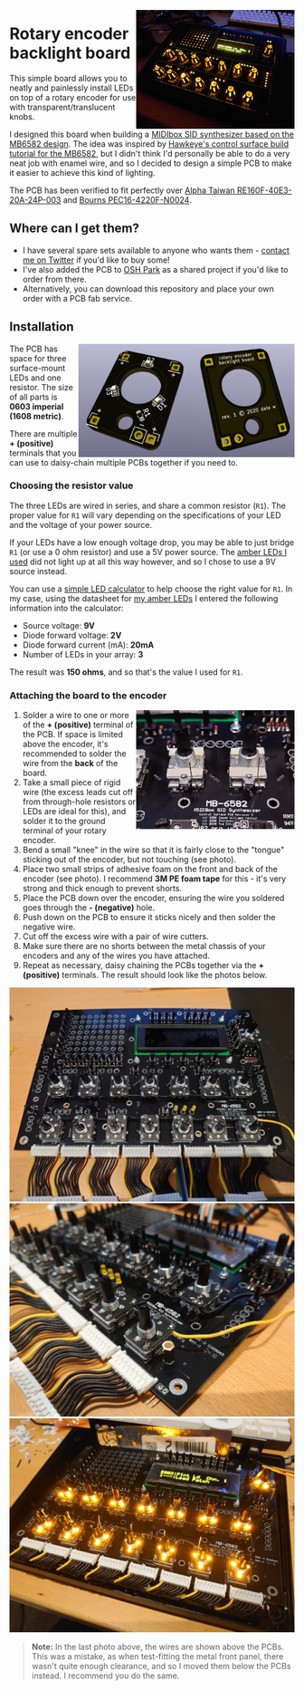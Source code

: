 [<img width="280rem" align="right" src="docs/mb6582_complete.jpg">](docs/mb6582_complete.jpg)

# Rotary encoder backlight board

This simple board allows you to neatly and painlessly install LEDs on top of a rotary encoder for use with transparent/translucent knobs.

I designed this board when building a [MIDIbox SID synthesizer based on the MB6582 design][midibox-sid]. The idea was inspired by [Hawkeye's control surface build tutorial for the MB6582][knob-backlight-tutorial], but I didn't think I'd personally be able to do a very neat job with enamel wire, and so I decided to design a simple PCB to make it easier to achieve this kind of lighting.

The PCB has been verified to fit perfectly over [Alpha Taiwan RE160F-40E3-20A-24P-003][alpha-encoder] and [Bourns PEC16-4220F-N0024][bourns-encoder].

## Where can I get them?

- I have several spare sets available to anyone who wants them - [contact me on Twitter][twitter] if you'd like to buy some!
- I've also added the PCB to [OSH Park][osh-park] as a shared project if you'd like to order from there.
- Alternatively, you can download this repository and place your own order with a PCB fab service.

## Installation

[<img height="200rem" align="right" src="docs/back.png">](docs/back.png)
[<img height="200rem" align="right" src="docs/front.png">](docs/front.png)

The PCB has space for three surface-mount LEDs and one resistor. The size of all parts is **0603 imperial (1608 metric)**.

There are multiple **+ (positive)** terminals that you can use to daisy-chain multiple PCBs together if you need to.

### Choosing the resistor value

The three LEDs are wired in series, and share a common resistor (`R1`). The proper value for `R1` will vary depending on the specifications of your LED and the voltage of your power source.

If your LEDs have a low enough voltage drop, you may be able to just bridge `R1` (or use a 0 ohm resistor) and use a 5V power source. The [amber LEDs I used][amber-leds] did not light up at all this way however, and so I chose to use a 9V source instead.

You can use a [simple LED calculator][led-wizard] to help choose the right value for `R1`. In my case, using the datasheet for [my amber LEDs][amber-leds] I entered the following information into the calculator:

- Source voltage: **9V**
- Diode forward voltage: **2V**
- Diode forward current (mA): **20mA**
- Number of LEDs in your array: **3**

The result was **150 ohms**, and so that's the value I used for `R1`.

### Attaching the board to the encoder

[<img width="280rem" align="right" src="docs/install.jpg">](docs/install.jpg)

1. Solder a wire to one or more of the **+ (positive)** terminal of the PCB. If space is limited above the encoder, it's recommended to solder the wire from the **back** of the board.
2. Take a small piece of rigid wire (the excess leads cut off from through-hole resistors or LEDs are ideal for this), and solder it to the ground terminal of your rotary encoder.
3. Bend a small "knee" in the wire so that it is fairly close to the "tongue" sticking out of the encoder, but not touching (see photo).
4. Place two small strips of adhesive foam on the front and back of the encoder (see photo). I recommend **3M PE foam tape** for this - it's very strong and thick enough to prevent shorts.
5. Place the PCB down over the encoder, ensuring the wire you soldered goes through the **- (negative)** hole.
6. Push down on the PCB to ensure it sticks nicely and then solder the negative wire.
7. Cut off the excess wire with a pair of wire cutters.
8. Make sure there are no shorts between the metal chassis of your encoders and any of the wires you have attached.
9. Repeat as necessary, daisy chaining the PCBs together via the **+ (positive)** terminals. The result should look like the photos below.

![](docs/mb6582_top.jpg)
![](docs/mb6582_closeup.jpg)
![](docs/testing.jpg)

> **Note:** In the last photo above, the wires are shown above the PCBs. This was a mistake, as when test-fitting the metal front panel, there wasn't quite enough clearance, and so I moved them below the PCBs instead. I recommend you do the same.

[alpha-encoder]: https://www.mouser.co.uk/ProductDetail/318-ENC160F-24P
[amber-leds]: https://www.mouser.co.uk/ProductDetail/604-APT1608SYCK
[bourns-encoder]: https://www.mouser.co.uk/ProductDetail/652-PEC16-4220FN0024
[knob-backlight-tutorial]: http://midibox.org/forums/topic/14564-building-the-mb-6582-control-surface-photo-tutorial/?page=2#comment-139172
[led-wizard]: http://led.linear1.org/led.wiz
[midibox-sid]: http://www.midibox.org/dokuwiki/wilba_mb_6582
[osh-park]: https://oshpark.com/shared_projects/tsxIlm5c
[twitter]: https://twitter.com/_d0pefish_
